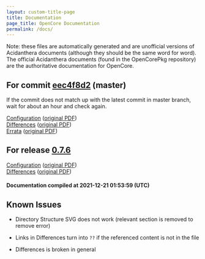 ```yaml
---
layout: custom-title-page
title: Documentation
page_title: OpenCore Documentation
permalink: /docs/
---
```

Note: these files are automatically generated and are unofficial versions of Acidanthera documents (although they should be the same word for word). The official Acidanthera documents (found in the OpenCorePkg repository) are the authoritative documentation for OpenCore.

## For commit [eec4f8d2](https://github.com/acidanthera/OpenCorePkg/tree/eec4f8d240e6ea27e3985bbc984e68b7c1bc1d87) (master)

If the commit does not match up with the latest commit in master branch, wait for about an hour and check again.

[Configuration](latest/Configuration.html) ([original PDF](https://github.com/acidanthera/OpenCorePkg/blob/eec4f8d240e6ea27e3985bbc984e68b7c1bc1d87/Docs/Configuration.pdf))
<br>
[Differences](latest/Differences.html) ([original PDF](https://github.com/acidanthera/OpenCorePkg/blob/eec4f8d240e6ea27e3985bbc984e68b7c1bc1d87/Docs/Differences/Differences.pdf))
<br>
[Errata](latest/Errata.html) ([original PDF](https://github.com/acidanthera/OpenCorePkg/blob/eec4f8d240e6ea27e3985bbc984e68b7c1bc1d87/Docs/Errata/Errata.pdf))

## For release [0.7.6](https://github.com/acidanthera/OpenCorePkg/tree/0.7.6)

[Configuration](release/Configuration.html) ([original PDF](https://github.com/acidanthera/OpenCorePkg/blob/0.7.6/Docs/Configuration.pdf))
<br>
[Differences](release/Differences.html) ([original PDF](https://github.com/acidanthera/OpenCorePkg/blob/0.7.6/Docs/Differences/Differences.pdf))

#### Documentation compiled at 2021-12-21 01:53:59 (UTC)

## Known Issues

* Directory Structure SVG does not work (relevant section is removed to remove error)

* Links in Differences turn into `??` if the referenced content is not in the file

* Differences is broken in general
